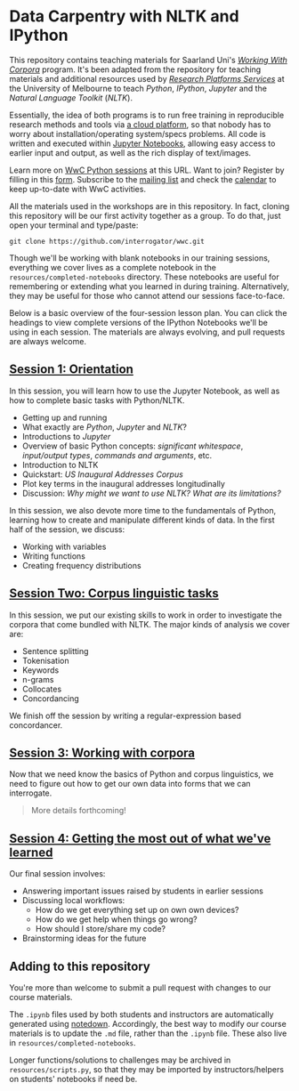 # Data Carpentry with NLTK and IPython

This repository contains teaching materials for Saarland Uni's [*Working With Corpora*](http://fedora.clarin-d.uni-saarland.de/unserwiki/doku.php?id=training:working_with_corpora/) program. It's been adapted from the repository for teaching materials and additional resources used by [*Research Platforms Services*](http://melbourne.resbaz.edu.au/) at the University of Melbourne to teach *Python*, *IPython*, *Jupyter* and the *Natural Language Toolkit* (*NLTK*).

Essentially, the idea of both programs is to run free training in reproducible research methods and tools via [a cloud platform](https://dit4c.github.io/), so that nobody has to worry about installation/operating system/specs problems. All code is written and executed within [Jupyter Notebooks](http://jupyter.org/), allowing easy access to earlier input and output, as well as the rich display of text/images.

Learn more on [WwC Python sessions](http://fedora.clarin-d.uni-saarland.de/unserwiki/doku.php?id=training:python) at this URL. Want to join? Register by filling in this [form](https://docs.google.com/forms/d/1VThhhXYbrcKKe8p33tijzAIpbKHBqOcVsUyEcXDAu4Y/viewform). Subscribe to the [mailing list](https://groups.google.com/forum/#!forum/workingwithcorpora) and check the [calendar](https://calendar.google.com/calendar/embed?src=toccngu71401plkr8q4ccql75s@group.calendar.google.com&ctz=Europe/Berlin) to keep up-to-date with WwC activities.

All the materials used in the workshops are in this repository. In fact, cloning this repository will be our first activity together as a group. To do that, just open your terminal and type/paste:

```shell
git clone https://github.com/interrogator/wwc.git
```

Though we'll be working with blank notebooks in our training sessions, everything we cover lives as a complete notebook in the `resources/completed-notebooks` directory. These notebooks are useful for remembering or extending what you learned in during training. Alternatively, they may be useful for those who cannot attend our sessions face-to-face.

Below is a basic overview of the four-session lesson plan. You can click the headings to view complete versions of the IPython Notebooks we'll be using in each session. The materials are always evolving, and pull requests are always welcome.

## [Session 1: Orientation](https://github.com/interrogator/wwc/blob/master/resources/completed-notebooks/nltk-session-1-complete.md)

In this session, you will learn how to use the Jupyter Notebook, as well as how to complete basic tasks with Python/NLTK. 

* Getting up and running
* What exactly are *Python*, *Jupyter* and *NLTK*?
* Introductions to *Jupyter*
* Overview of basic Python concepts: *significant whitespace*, *input/output types*, *commands and arguments*, etc.
* Introduction to NLTK
* Quickstart: *US Inaugural Addresses Corpus*
* Plot key terms in the inaugural addresses longitudinally
* Discussion: *Why might we want to use NLTK? What are its limitations?*

In this session, we also devote more time to the fundamentals of Python, learning how to create and manipulate different kinds of data. In the first half of the session, we discuss:

* Working with variables
* Writing functions
* Creating frequency distributions

## [Session Two: Corpus linguistic tasks](https://github.com/interrogator/wwc/blob/master/resources/completed-notebooks/nltk-session-2-complete.md)

In this session, we put our existing skills to work in order to investigate the corpora that come bundled with NLTK. The major kinds of analysis we cover are:

* Sentence splitting
* Tokenisation
* Keywords
* n-grams
* Collocates
* Concordancing

We finish off the session by writing a regular-expression based concordancer.

## [Session 3: Working with corpora](https://github.com/interrogator/wwc/blob/master/resources/completed-notebooks/nltk-session-3-complete.md)

Now that we need know the basics of Python and corpus linguistics, we need to figure out how to get our own data into forms that we can interrogate.

> More details forthcoming!

## [Session 4: Getting the most out of what we've learned](https://github.com/interrogator/wwc/blob/master/resources/completed-notebooks/nltk-session-4-complete.md)

Our final session involves:

* Answering important issues raised by students in earlier sessions
* Discussing local workflows:
  * How do we get everything set up on own own devices?
  * How do we get help when things go wrong?
  * How should I store/share my code?
* Brainstorming ideas for the future

## Adding to this repository

You're more than welcome to submit a pull request with changes to our course materials.

The `.ipynb` files used by both students and instructors are automatically generated using [notedown](https://github.com/aaren/notedown). Accordingly, the best way to modify our course materials is to update the `.md` file, rather than the `.ipynb` file. These also live in `resources/completed-notebooks`.

Longer functions/solutions to challenges may be archived in `resources/scripts.py`, so that they may be imported by instructors/helpers on students' notebooks if need be.

